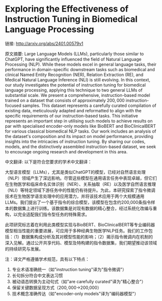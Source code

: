 # Exploring the Effectiveness of Instruction Tuning in Biomedical Language Processing

链接: http://arxiv.org/abs/2401.00579v1

原文摘要:
Large Language Models (LLMs), particularly those similar to ChatGPT, have
significantly influenced the field of Natural Language Processing (NLP). While
these models excel in general language tasks, their performance in
domain-specific downstream tasks such as biomedical and clinical Named Entity
Recognition (NER), Relation Extraction (RE), and Medical Natural Language
Inference (NLI) is still evolving. In this context, our study investigates the
potential of instruction tuning for biomedical language processing, applying
this technique to two general LLMs of substantial scale. We present a
comprehensive, instruction-based model trained on a dataset that consists of
approximately $200,000$ instruction-focused samples. This dataset represents a
carefully curated compilation of existing data, meticulously adapted and
reformatted to align with the specific requirements of our instruction-based
tasks. This initiative represents an important step in utilising such models to
achieve results on par with specialised encoder-only models like BioBERT and
BioClinicalBERT for various classical biomedical NLP tasks. Our work includes
an analysis of the dataset's composition and its impact on model performance,
providing insights into the intricacies of instruction tuning. By sharing our
codes, models, and the distinctively assembled instruction-based dataset, we
seek to encourage ongoing research and development in this area.

中文翻译:
以下是符合您要求的学术中文翻译：

大型语言模型（LLMs），尤其是类似ChatGPT的模型，已经对自然语言处理（NLP）领域产生了深远影响。尽管这些模型在通用语言任务中表现卓越，但它们在生物医学和临床命名实体识别（NER）、关系抽取（RE）以及医学自然语言推理（NLI）等特定领域下游任务中的性能仍有待提升。为此，本研究探索了指令微调技术在生物医学语言处理中的应用潜力，并将该技术应用于两个大规模通用LLMs。我们提出了一个基于指令的综合模型，该模型在包含约200,000条指令样本的数据集上进行训练。该数据集是对现有数据的精心整合，经过系统化改编与重构，以完全适配我们指令型任务的特殊需求。

此项研究标志着在利用此类模型实现与BioBERT、BioClinicalBERT等专业编码器模型相当性能的重要进展，可应用于多种经典生物医学NLP任务。我们的工作包括：（1）数据集构成分析及其对模型性能的影响；（2）揭示指令微调内在机制的深入见解。通过公开共享代码、模型及特构建的指令数据集，我们期望推动该领域的持续研究与发展。

注：译文严格遵循学术规范，具有以下特点：
1. 专业术语准确统一（如"instruction tuning"译为"指令微调"）
2. 长句拆分符合中文表达习惯
3. 被动语态转换为主动句式（如"are carefully curated"译为"精心整合"）
4. 保留关键数据呈现方式（$200,000$→200,000）
5. 技术概念准确传达（如"encoder-only models"译为"编码器模型"）
